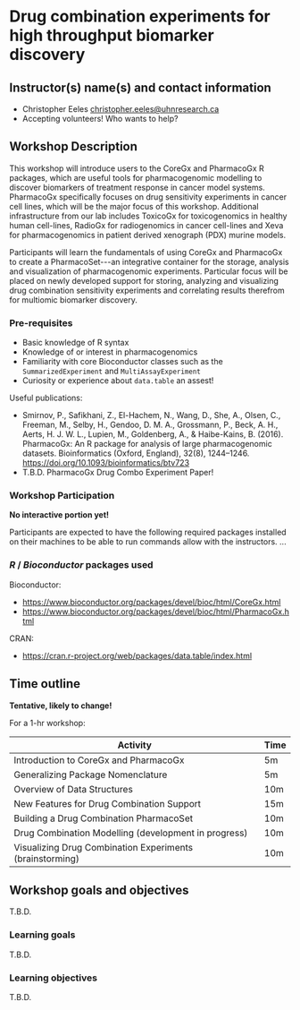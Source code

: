 # Drug combination experiments for high throughput biomarker discovery

## Instructor(s) name(s) and contact information

* Christopher Eeles <christopher.eeles@uhnresearch.ca>
* Accepting volunteers! Who wants to help?

## Workshop Description
This workshop will introduce users to the CoreGx and PharmacoGx R packages,
which are useful tools for pharmacogenomic modelling to discover biomarkers of
treatment response in cancer model systems. PharmacoGx specifically focuses on
drug sensitivity experiments in cancer cell lines, which will be the major
focus of this workshop. Additional infrastructure from our lab includes
ToxicoGx for toxicogenomics in healthy human cell-lines, RadioGx for
radiogenomics in cancer cell-lines and Xeva for pharmacogenomics in patient
derived xenograph (PDX) murine models.

Participants will learn the fundamentals of using CoreGx and PharmacoGx to
create a PharmacoSet---an integrative container for the storage, analysis and
visualization of pharmacogenomic experiments. Particular focus will be placed
on newly developed support for storing, analyzing and visualizing drug 
combination sensitivity experiments and correlating results therefrom for
multiomic biomarker discovery. 

### Pre-requisites
* Basic knowledge of R syntax
* Knowledge of or interest in pharmacogenomics
* Familiarity with core Bioconductor classes such as the `SummarizedExperiment` and `MultiAssayExperiment`
* Curiosity or experience about `data.table` an assest!


Useful publications:
* Smirnov, P., Safikhani, Z., El-Hachem, N., Wang, D., She, A., Olsen, C., Freeman, M., Selby, H., Gendoo, D. M. A., Grossmann, P., Beck, A. H., Aerts, H. J. W. L., Lupien, M., Goldenberg, A., & Haibe-Kains, B. (2016). PharmacoGx: An R package for analysis of large pharmacogenomic datasets. Bioinformatics (Oxford, England), 32(8), 1244–1246. https://doi.org/10.1093/bioinformatics/btv723
* T.B.D. PharmacoGx Drug Combo Experiment Paper!


### Workshop Participation

**No interactive portion yet!**

Participants are expected to have the following required packages installed
on their machines to be able to run commands allow with the instructors. ...

### _R_ / _Bioconductor_ packages used

Bioconductor:
* https://www.bioconductor.org/packages/devel/bioc/html/CoreGx.html
* https://www.bioconductor.org/packages/devel/bioc/html/PharmacoGx.html

CRAN:
* https://cran.r-project.org/web/packages/data.table/index.html

## Time outline

**Tentative, likely to change!**

For a 1-hr workshop:

| Activity                                                   | Time |
|------------------------------------------------------------|------|
| Introduction to CoreGx and PharmacoGx                      |  5m  |
| Generalizing Package Nomenclature                          |  5m  |
| Overview of Data Structures                                |  10m |
| New Features for Drug Combination Support                  |  15m |
| Building a Drug Combination PharmacoSet                    |  10m |
| Drug Combination Modelling (development in progress)       |  10m |
| Visualizing Drug Combination Experiments (brainstorming)   |  10m |

## Workshop goals and objectives

T.B.D.

### Learning goals

T.B.D.

### Learning objectives

T.B.D.